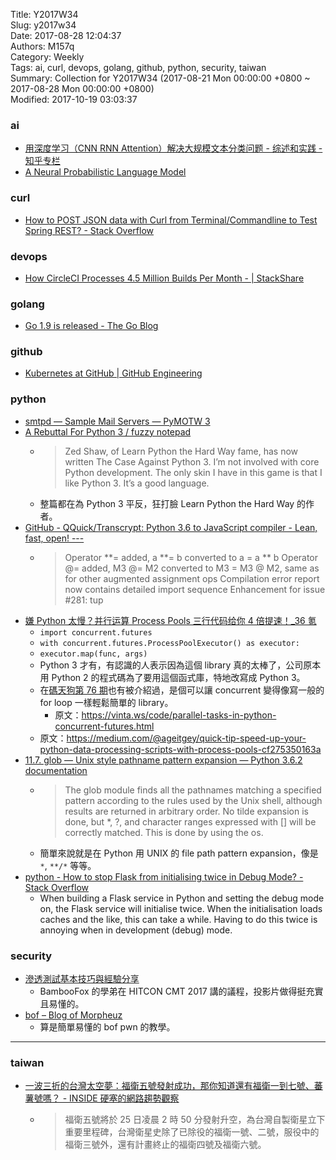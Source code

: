 Title: Y2017W34  
Slug: y2017w34  
Date: 2017-08-28 12:04:37  
Authors: M157q  
Category: Weekly  
Tags: ai, curl, devops, golang, github, python, security, taiwan  
Summary: Collection for Y2017W34 (2017-08-21 Mon 00:00:00 +0800 ~ 2017-08-28 Mon 00:00:00 +0800)  
Modified: 2017-10-19 03:03:37  
  
  
  
### ai  
  
+ [用深度学习（CNN RNN Attention）解决大规模文本分类问题 - 综述和实践 - 知乎专栏](https://zhuanlan.zhihu.com/p/25928551)  
+ [A Neural Probabilistic Language Model](http://www.jmlr.org/papers/volume3/bengio03a/bengio03a.pdf)  
  
  
### curl  
  
+ [How to POST JSON data with Curl from Terminal/Commandline to Test Spring REST? - Stack Overflow](https://stackoverflow.com/questions/7172784/how-to-post-json-data-with-curl-from-terminal-commandline-to-test-spring-rest)  
  
  
### devops  
  
+ [How CircleCI Processes 4.5 Million Builds Per Month - | StackShare](https://stackshare.io/circleci/how-circleci-processes-4-5-million-builds-per-month)  
  
  
### golang  
  
+ [Go 1.9 is released - The Go Blog](https://blog.golang.org/go1.9)  
  
  
### github  
  
+ [Kubernetes at GitHub | GitHub Engineering](https://githubengineering.com/kubernetes-at-github/)  
  
  
### python  
  
+ [smtpd — Sample Mail Servers — PyMOTW 3](https://pymotw.com/3/smtpd/)  
+ [A Rebuttal For Python 3 / fuzzy notepad](https://eev.ee/blog/2016/11/23/a-rebuttal-for-python-3/)  
    + > Zed Shaw, of Learn Python the Hard Way fame, has now written The Case Against Python 3.  I’m not involved with core Python development. The only skin I have in this game is that I like Python 3. It’s a good language.  
    + 整篇都在為 Python 3 平反，狂打臉 Learn Python the Hard Way 的作者。  
+ [GitHub - QQuick/Transcrypt: Python 3.6 to JavaScript compiler - Lean, fast, open! ---](https://github.com/QQuick/Transcrypt)  
    + > Operator **= added, a **= b converted to a = a ** b Operator @= added, M3 @= M2 converted to M3 = M3 @ M2, same as for other augmented assignment ops Compilation error report now contains detailed import sequence Enhancement for issue #281: tup  
+ [嫌 Python 太慢？并行运算 Process Pools 三行代码给你 4 倍提速！\_36 氪](https://36kr.com/p/5089671.html)  
    + `import concurrent.futures`  
    + `with concurrent.futures.ProcessPoolExecutor() as executor:`  
    + `executor.map(func, args)`  
    + Python 3 才有，有認識的人表示因為這個 library 真的太棒了，公司原本用 Python 2 的程式碼為了要用這個函式庫，特地改寫成 Python 3。  
    + 在[碼天狗第 76 期](https://weekly.codetengu.com/issues/76#vinta)也有被介紹過，是個可以讓 concurrent 變得像寫一般的 for loop 一樣輕鬆簡單的 library。  
        + 原文：<https://vinta.ws/code/parallel-tasks-in-python-concurrent-futures.html>  
    + 原文：<https://medium.com/@ageitgey/quick-tip-speed-up-your-python-data-processing-scripts-with-process-pools-cf275350163a>  
+ [11.7. glob — Unix style pathname pattern expansion — Python 3.6.2 documentation](https://docs.python.org/3/library/glob.html)  
    + > The glob module finds all the pathnames matching a specified pattern according to the rules used by the Unix shell, although results are returned in arbitrary order. No tilde expansion is done, but \*, ?, and character ranges expressed with [] will be correctly matched. This is done by using the os.  
    + 簡單來說就是在 Python 用 UNIX 的 file path pattern expansion，像是 `*`, `**/*` 等等。  
+ [python - How to stop Flask from initialising twice in Debug Mode? - Stack Overflow](https://stackoverflow.com/questions/9449101/how-to-stop-flask-from-initialising-twice-in-debug-mode)  
    + When building a Flask service in Python and setting the debug mode on, the Flask service will initialise twice. When the initialisation loads caches and the like, this can take a while. Having to do this twice is annoying when in development (debug) mode.  
  
  
### security  
  
+ [滲透測試基本技巧與經驗分享](https://www.slideshare.net/ssuserd44fa2/ss-79172936)  
    + BambooFox 的學弟在 HITCON CMT 2017 講的議程，投影片做得挺充實且易懂的。  
+ [bof – Blog of Morpheuz](https://morpheuzblog.wordpress.com/2015/11/18/bof/)  
    + 算是簡單易懂的 bof pwn 的教學。  
  
  
---  
  
  
### taiwan  
  
+ [一波三折的台灣太空夢：福衛五號發射成功，那你知道還有福衛一到七號、蕃薯號嗎？ - INSIDE 硬塞的網路趨勢觀察](https://www.inside.com.tw/2017/08/25/formosat)  
    + > 福衛五號將於 25 日凌晨 2 時 50 分發射升空，為台灣自製衛星立下重要里程碑，台灣衛星史除了已除役的福衛一號、二號，服役中的福衛三號外，還有計畫終止的福衛四號及福衛六號。  

